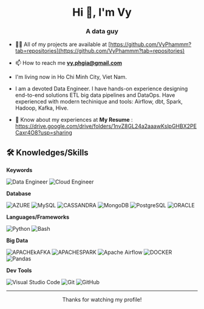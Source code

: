 <h1 align="center">Hi 👋, I'm Vy</h1>
<h3 align="center">A data guy</h3>

- 👨‍💻 All of my projects are available at [https://github.com/VyPhammm?tab=repositories](https://github.com/VyPhammm?tab=repositories)

- 📫 How to reach me **vy.phgia@gmail.com**

- I'm living now in Ho Chi Minh City, Viet Nam. 

- I am a devoted Data Engineer. I have hands-on experience designing end-to-end solutions ETL big data
pipelines and DataOps. Have experienced with modern techinique and tools: Airflow, dbt, Spark, Hadoop, Kafka, Hive.
- 📄 Know about my experiences at
  **My Resume** : https://drive.google.com/drive/folders/1nvZ8GL24a2aaawKslpGHBX2PECaxr4O8?usp=sharing


## 🛠 Knowledges/Skills

**Keywords**

![Data Engineer](https://img.shields.io/badge/Data%20Engineer-%2314354C.svg?style=for-the-badge&logoColor=white) 
![Cloud Engineer](https://img.shields.io/badge/DATA%20OPS-0078d7.svg?style=for-the-badge&logoColor=white)

**Database**

![AZURE](https://img.shields.io/static/v1?style=for-the-badge&message=Azure+Data+Explorer&color=0078D4&logo=Azure+Data+Explorer&logoColor=FFFFFF&label=)
![MySQL](https://img.shields.io/badge/mysql-%2300f.svg?style=for-the-badge&logo=mysql&logoColor=white)
![CASSANDRA](https://img.shields.io/badge/Cassandra-1287B1?style=for-the-badge&logo=apache%20cassandra&logoColor=white)
![MongoDB](https://img.shields.io/badge/MongoDB-%234ea94b.svg?style=for-the-badge&logo=mongodb&logoColor=white) 
![PostgreSQL](https://img.shields.io/badge/postgresql-%230072C6.svg?style=for-the-badge&logo=postgresql&logoColor=white)
![ORACLE](https://img.shields.io/badge/Oracle-F80000?style=for-the-badge&logo=Oracle&logoColor=white)

**Languages/Frameworks**

![Python](https://img.shields.io/badge/python-%2314354C.svg?style=for-the-badge&logo=python&logoColor=white) 
![Bash](https://img.shields.io/badge/BASH-%4EAA25.svg?style=for-the-badge&logoColor=white)

**Big Data**

![APACHEkAFKA](https://img.shields.io/badge/Apache_Kafka-231F20?style=for-the-badge&logo=apache-kafka&logoColor=white)
![APACHESPARK](https://img.shields.io/badge/Apache_Spark-FFFFFF?style=for-the-badge&logo=apachespark&logoColor=#E35A16)
![Apache Airflow](https://img.shields.io/badge/Airflow-017CEE?style=for-the-badge&logo=Apache%20Airflow&logoColor=white)
![DOCKER](https://img.shields.io/badge/Docker-2CA5E0?style=for-the-badge&logo=docker&logoColor=white)
![Pandas](https://img.shields.io/badge/pandas-%23150458.svg?style=for-the-badge&logo=pandas&logoColor=white)


**Dev Tools**

![Visual Studio Code](https://img.shields.io/badge/VS%20Code-0078d7.svg?style=for-the-badge&logo=visual-studio-code&logoColor=white) 
![Git](https://img.shields.io/badge/git-%23F05033.svg?style=for-the-badge&logo=git&logoColor=white) 
![GitHub](https://img.shields.io/badge/github-%23121011.svg?style=for-the-badge&logo=github&logoColor=white) 


---
<p align="center">Thanks for watching my profile! </p>
<p align="center">

